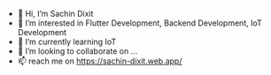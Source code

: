 - 👋 Hi, I’m Sachin Dixit
- 👀 I’m interested in Flutter Development, Backend Development, IoT Development
- 🌱 I’m currently learning IoT
- 💞️ I’m looking to collaborate on ...
- 📫 reach me on https://sachin-dixit.web.app/

<!---
SachinSysquare/SachinSysquare is a ✨ special ✨ repository because its `README.md` (this file) appears on your GitHub profile.
You can click the Preview link to take a look at your changes.
--->
